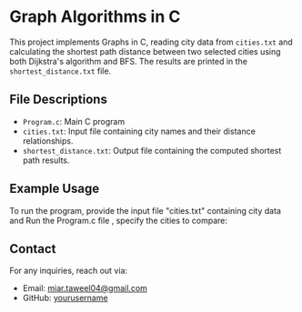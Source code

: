 # Graph Algorithms in C

This project implements Graphs in C, reading city data from `cities.txt` and calculating the shortest path distance between two selected cities using both Dijkstra's algorithm and BFS. The results are printed in the `shortest_distance.txt` file.

## File Descriptions

- `Program.c`: Main C program 
- `cities.txt`: Input file containing city names and their distance relationships.
- `shortest_distance.txt`: Output file containing the computed shortest path results.


## Example Usage

To run the program, provide the input file "cities.txt" containing city data and Run the Program.c file , specify the cities to compare:


## Contact

For any inquiries, reach out via:

- Email: [miar.taweel04@gmail.com](mailto\:miar.taweel04@gmail.com)
- GitHub: [yourusername](https://github.com/yourusername)
